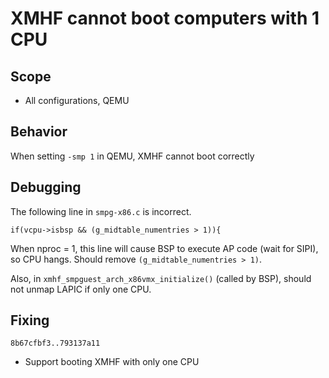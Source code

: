 # XMHF cannot boot computers with 1 CPU

## Scope
* All configurations, QEMU

## Behavior
When setting `-smp 1` in QEMU, XMHF cannot boot correctly

## Debugging
The following line in `smpg-x86.c` is incorrect.
```
if(vcpu->isbsp && (g_midtable_numentries > 1)){
```

When nproc = 1, this line will cause BSP to execute AP code (wait for SIPI), so
CPU hangs. Should remove `(g_midtable_numentries > 1)`.

Also, in `xmhf_smpguest_arch_x86vmx_initialize()` (called by BSP), should not
unmap LAPIC if only one CPU.

## Fixing

`8b67cfbf3..793137a11`
* Support booting XMHF with only one CPU

